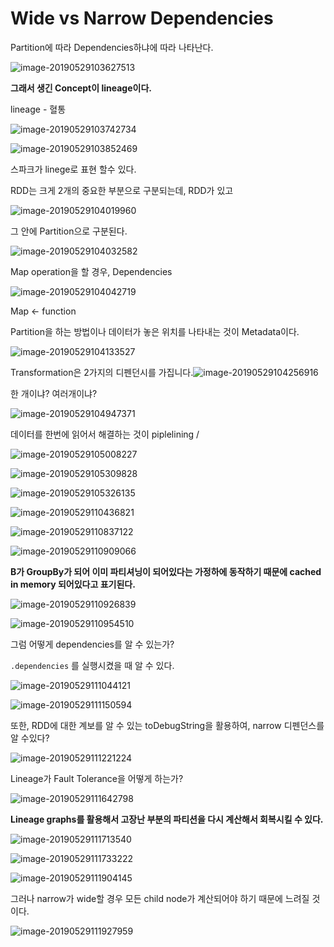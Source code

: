 



# Wide vs Narrow Dependencies

Partition에 따라 Dependencies하냐에 따라 나타난다.

![image-20190529103627513](http://ww1.sinaimg.cn/large/006tNc79gy1g3hxrl1tulj30mf0dzjxi.jpg)

**그래서 생긴 Concept이 lineage이다.**

lineage - 혈통

![image-20190529103742734](http://ww2.sinaimg.cn/large/006tNc79gy1g3hxsw8u09j30m70d4gr1.jpg)



![image-20190529103852469](http://ww3.sinaimg.cn/large/006tNc79gy1g3hxu3v2anj30lt0e5n3u.jpg)



스파크가 linege로 표현 할수 있다.



RDD는 크게 2개의 중요한 부분으로 구분되는데, RDD가 있고 

![image-20190529104019960](http://ww4.sinaimg.cn/large/006tNc79gy1g3hxvmo56mj30le0dr413.jpg)



그 안에 Partition으로 구분된다.

![image-20190529104032582](http://ww4.sinaimg.cn/large/006tNc79gy1g3hxvu1ze3j30ob0e00x8.jpg)



Map operation을 할 경우, Dependencies

![image-20190529104042719](http://ww4.sinaimg.cn/large/006tNc79gy1g3hxw0kxjhj30no0egwl5.jpg)



Map <- function

Partition을 하는 방법이나 데이터가 놓은 위치를 나타내는 것이 Metadata이다.

![image-20190529104133527](http://ww4.sinaimg.cn/large/006tNc79gy1g3hxwwy8zkj30nh0e6agr.jpg)



 Transformation은 2가지의 디펜던시를 가집니다.![image-20190529104256916](http://ww4.sinaimg.cn/large/006tNc79gy1g3hxychiw3j30lw0e5tfh.jpg)



한 개이냐? 여러개이냐?

![image-20190529104947371](http://ww3.sinaimg.cn/large/006tNc79gy1g3hy5get9pj30ni0e478x.jpg)



데이터를 한번에 읽어서 해결하는 것이 piplelining / 

![image-20190529105008227](http://ww3.sinaimg.cn/large/006tNc79gy1g3hy5thm4dj30me0e1449.jpg)



![image-20190529105309828](http://ww1.sinaimg.cn/large/006tNc79gy1g3hy8yxjolj30l50egdn3.jpg)



![image-20190529105326135](http://ww1.sinaimg.cn/large/006tNc79gy1g3hy98ti5oj30q40efwm4.jpg)



![image-20190529110436821](http://ww4.sinaimg.cn/large/006tNc79gy1g3hykvsoxoj30nj0dmtfp.jpg)



![image-20190529110837122](http://ww3.sinaimg.cn/large/006tNc79gy1g3hyp1tcg4j30mv0dntg4.jpg)





![image-20190529110909066](http://ww4.sinaimg.cn/large/006tNc79gy1g3hyplu73rj30ox0e0qcc.jpg)



**B가 GroupBy가 되어 이미 파티셔닝이 되어있다는 가정하에 동작하기 때문에 cached in memory 되어있다고 표기된다.**

![image-20190529110926839](http://ww1.sinaimg.cn/large/006tNc79gy1g3hypxhinrj30nu0e7k17.jpg)





![image-20190529110954510](http://ww2.sinaimg.cn/large/006tNc79gy1g3hyqejir0j30lx0ec0y2.jpg)



그럼 어떻게 dependencies를 알 수 있는가?

`.dependencies` 를 실행시켰을 때 알 수 있다. 

![image-20190529111044121](http://ww4.sinaimg.cn/large/006tNc79gy1g3hyr9du6xj30n30dmjwy.jpg)







![image-20190529111150594](http://ww3.sinaimg.cn/large/006tNc79gy1g3hysecmc8j30mp0cdn2b.jpg)



또한, RDD에 대한 계보를 알 수 있는 toDebugString을 활용하여, narrow 디펜던스를 알 수있다?



![image-20190529111221224](http://ww3.sinaimg.cn/large/006tNc79gy1g3hysxjqhyj30m40drdmm.jpg)



Lineage가 Fault Tolerance을 어떻게 하는가?

![image-20190529111642798](http://ww4.sinaimg.cn/large/006tNc79gy1g3hyxh0vpaj30nq0ein4f.jpg)



**Lineage graphs를 활용해서 고장난 부분의 파티션을 다시 계산해서 회복시킬 수 있다.**



![image-20190529111713540](http://ww3.sinaimg.cn/large/006tNc79gy1g3hyy09z8sj30o40ejn6n.jpg)



![image-20190529111733222](http://ww4.sinaimg.cn/large/006tNc79gy1g3hyyfispvj30j80emafa.jpg)



![image-20190529111904145](http://ww2.sinaimg.cn/large/006tNc79gy1g3hyzx0i5gj30i60engqu.jpg)

그러나 narrow가 wide할 경우 모든 child node가 계산되어야 하기 때문에 느려질 것이다.

![image-20190529111927959](http://ww1.sinaimg.cn/large/006tNc79gy1g3hz0c0ot8j30mg0eun3l.jpg)